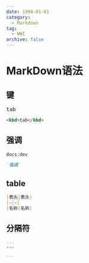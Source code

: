 ```yaml
---
date: 1998-01-01
category:
  - Markdown
tag:
  - WWI
archive: false
---
```


# MarkDown语法

## 键
<kbd>tab</kbd>
```md
<kbd>tab</kbd>
```

## 强调
`docs:dev`
```md
`强调`
```

## table
```md
|表头|表头|
|-|-|
|名称|名称|
```

## 分隔符
```md
---
***
___
```
